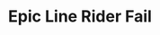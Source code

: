 ---
ee_id: '53'
site: '1'
type: '2'
long_id: 2009-053 Epic Line Rider Fail
url: 2009-053-epic-line-rider-fail
title: Epic Line Rider Fail
year: '2009'
medium: "(~Youtube) video"
commission:
dims:
pitch: 'My contribution to the genre of utube "Line Rider Fails". '
ps: "<p>​Uuuugh, youtube took this one down, so it doesn't make as much sense now,
  as these line rider fails are kinda a youtube genre, but none the less you can still
  download it here.&nbsp;"
live_url:
related:
youtube:
imgs: Epic-Line-Rider-Fail-2009-053-still-2-database-ih.jpg
subheading:
display_year: '2009'
download: arcangel-epic-line-rider-fail-2009-053-video-web.mp4
add_credit:
add_credits:
related_code:
layout: things-i-made
---